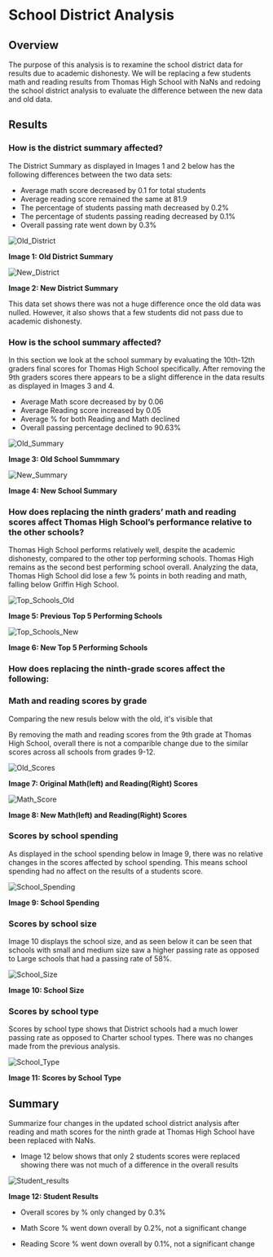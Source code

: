 # School District Analysis

## Overview 

The purpose of this analysis is to rexamine the school district data for results due to academic dishonesty. We will be replacing a few students math and reading results from Thomas High School with NaNs and redoing the school district analysis to evaluate the difference between the new data and old data. 


## Results

### How is the district summary affected?

The District Summary as displayed in Images 1 and 2 below has the following differences between the two data sets:
- Average math score decreased by 0.1 for total students
- Average reading score remained the same at 81.9
- The percentage of students passing math decreased by 0.2%
- The percentage of students passing reading decreased by 0.1%
- Overall passing rate went down by 0.3%

![Old_District](https://github.com/kareng013/School_District_Analysis/blob/main/Old%20District%20Summary.png)

**Image 1: Old District Summary**

![New_District](https://github.com/kareng013/School_District_Analysis/blob/main/New%20District%20Summary.png)

**Image 2: New District Summary**

This data set shows there was not a huge difference once the old data was nulled. However, it also shows that a few students did not pass due to academic dishonesty.

### How is the school summary affected?

In this section we look at the school summary by evaluating the 10th-12th graders final scores for Thomas High School specifically. After removing the 9th graders scores there appears to be a slight difference in the data results as displayed in Images 3 and 4. 

- Average Math score decreased by by 0.06
- Average Reading score increased by 0.05
- Average % for both Reading and Math declined
- Overall passing percentage declined to 90.63%

![Old_Summary](https://github.com/kareng013/School_District_Analysis/blob/main/Old%20School%20Summary.png)

**Image 3: Old School Summmary**

![New_Summary](https://github.com/kareng013/School_District_Analysis/blob/main/New%20School%20Summary.png)

**Image 4: New School Summary**


### How does replacing the ninth graders’ math and reading scores affect Thomas High School’s performance relative to the other schools?

Thomas High School performs relatively well, despite the academic dishonesty, compared to the other top performing schools. Thomas High remains as the second best performing school overall. Analyzing the data, Thomas High School did lose a few % points in both reading and math, falling below Griffin High School. 

![Top_Schools_Old](https://github.com/kareng013/School_District_Analysis/blob/main/Old%20Top%205%20Schools.png)

**Image 5: Previous Top 5 Performing Schools**

![Top_Schools_New](https://github.com/kareng013/School_District_Analysis/blob/main/New%20Top%205%20Schools.png)

**Image 6: New Top 5 Performing Schools**

### How does replacing the ninth-grade scores affect the following:

### Math and reading scores by grade

Comparing the new resuls below with the old, it's visible that 

By removing the math and reading scores from the 9th grade at Thomas High School, overall there is not a comparible change due to the similar scores across all schools from grades 9-12. 

![Old_Scores](https://github.com/kareng013/School_District_Analysis/blob/main/Original%20Scores.png)

**Image 7: Original Math(left) and Reading(Right) Scores**

![Math_Score](https://github.com/kareng013/School_District_Analysis/blob/main/New%20Scores.png)

**Image 8: New Math(left) and Reading(Right) Scores**


### Scores by school spending

As displayed in the school spending below in Image 9, there was no relative changes in the scores affected by school spending. This means school spending had no affect on the results of a students score.

![School_Spending](https://github.com/kareng013/School_District_Analysis/blob/main/School%20Spending.png)

**Image 9: School Spending**

### Scores by school size

Image 10 displays the school size, and as seen below it can be seen that schools with small and medium size saw a higher passing rate as opposed to Large schools that had a passing rate of 58%.

![School_Size](https://github.com/kareng013/School_District_Analysis/blob/main/School%20Size.png)

**Image 10: School Size**

### Scores by school type

Scores by school type shows that District schools had a much lower passing rate as opposed to Charter school types. There was no changes made from the previous analysis.

![School_Type](https://github.com/kareng013/School_District_Analysis/blob/main/Scores%20School%20Type.png)

**Image 11: Scores by School Type**


## Summary

Summarize four changes in the updated school district analysis after reading and math scores for the ninth grade at Thomas High School have been replaced with NaNs.

- Image 12 below shows that only 2 students scores were replaced showing there was not much of a difference in the overall results

![Student_results](https://github.com/kareng013/School_District_Analysis/blob/main/Student%20results.png)

**Image 12: Student Results**

- Overall scores by % only changed by 0.3%

- Math Score % went down overall by 0.2%, not a significant change

- Reading Score % went down overall by 0.1%, not a significant change
